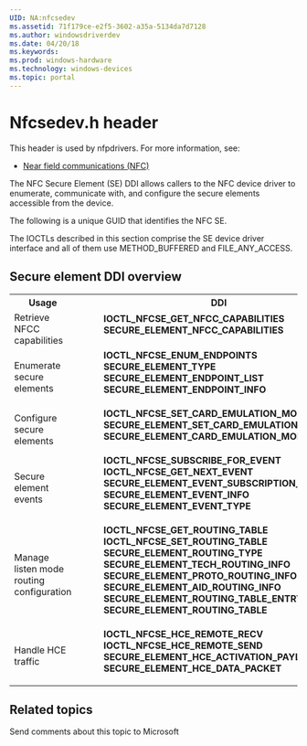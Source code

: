 ```yaml
---
UID: NA:nfcsedev
ms.assetid: 71f179ce-e2f5-3602-a35a-5134da7d7128
ms.author: windowsdriverdev
ms.date: 04/20/18
ms.keywords: 
ms.prod: windows-hardware
ms.technology: windows-devices
ms.topic: portal
---
```


# Nfcsedev.h header





This header is used by nfpdrivers. For more information, see:

- [Near field communications (NFC)](../_nfpdrivers/index.md)

The NFC Secure Element (SE) DDI allows callers to the NFC device driver to enumerate, communicate with, and configure the secure elements accessible from the device. 

The following is a unique GUID that identifies the NFC SE.

The IOCTLs described in this section comprise the SE device driver interface and all of them use METHOD_BUFFERED and FILE_ANY_ACCESS.

## Secure element DDI overview

<table>
<tr>
<th>Usage</th>
<th>DDI</th>
</tr>
<tr>
<td>Retrieve NFCC capabilities</td>
<td>
<dl>
<dd>
<mshelp:link tabindex="0" keywords="nfpdrivers.ioctl_nfcse_get_nfcc_capabilities"><b>IOCTL_NFCSE_GET_NFCC_CAPABILITIES</b></mshelp:link>
</dd>
<dd>
<mshelp:link tabindex="0" keywords="nfpdrivers._secure_element_nfcc_capabilities"><b>SECURE_ELEMENT_NFCC_CAPABILITIES</b></mshelp:link>
</dd>
</dl>
</td>
</tr>
<tr>
<td>Enumerate secure elements</td>
<td>
<dl>
<dd>
<mshelp:link tabindex="0" keywords="nfpdrivers.ioctl_nfcse_enum_endpoints"><b>IOCTL_NFCSE_ENUM_ENDPOINTS</b></mshelp:link>
</dd>
<dd>
<mshelp:link tabindex="0" keywords="nfpdrivers._secure_element_type"><b>SECURE_ELEMENT_TYPE</b></mshelp:link>
</dd>
<dd>
<mshelp:link tabindex="0" keywords="nfpdrivers._secure_element_endpoint_list"><b>SECURE_ELEMENT_ENDPOINT_LIST</b></mshelp:link>
</dd>
<dd>
<mshelp:link tabindex="0" keywords="nfpdrivers._secure_element_endpoint_info"><b>SECURE_ELEMENT_ENDPOINT_INFO</b></mshelp:link>
</dd>
</dl>
</td>
</tr>
<tr>
<td>Configure secure elements</td>
<td>
<dl>
<dd>
<mshelp:link tabindex="0" keywords="nfpdrivers.ioctl_nfcse_set_card_emulation_mode"><b>IOCTL_NFCSE_SET_CARD_EMULATION_MODE</b></mshelp:link>
</dd>
<dd>
<mshelp:link tabindex="0" keywords="nfpdrivers.secure_element_set_card_emulation_mode_info"><b>SECURE_ELEMENT_SET_CARD_EMULATION_MODE_INFO</b></mshelp:link>
</dd>
<dd>
<mshelp:link tabindex="0" keywords="nfpdrivers.secure_element_set_card_emulation_mode"><b>SECURE_ELEMENT_CARD_EMULATION_MODE</b></mshelp:link>
</dd>
<dd></dd>
</dl>
</td>
</tr>
<tr>
<td>Secure element events</td>
<td>
<dl>
<dd>
<mshelp:link tabindex="0" keywords="nfpdrivers.ioctl_nfcse_subscribe_for_event"><b>IOCTL_NFCSE_SUBSCRIBE_FOR_EVENT</b></mshelp:link>
</dd>
<dd>
<mshelp:link tabindex="0" keywords="nfpdrivers.ioctl_nfcse_get_next_event"><b>IOCTL_NFCSE_GET_NEXT_EVENT</b></mshelp:link>
</dd>
<dd>
<mshelp:link tabindex="0" keywords="nfpdrivers.secure_element_event_subscription_info"><b>SECURE_ELEMENT_EVENT_SUBSCRIPTION_INFO</b></mshelp:link>
</dd>
<dd>
<mshelp:link tabindex="0" keywords="nfpdrivers.secure_element_event_info"><b>SECURE_ELEMENT_EVENT_INFO</b></mshelp:link>
</dd>
<dd>
<mshelp:link tabindex="0" keywords="nfpdrivers._secure_element_event_type"><b>SECURE_ELEMENT_EVENT_TYPE</b></mshelp:link>
</dd>
</dl>
</td>
</tr>
<tr>
<td>Manage listen mode routing configuration</td>
<td>
<dl>
<dd>
<mshelp:link tabindex="0" keywords="nfpdrivers.ioctl_nfcse_get_routing_table"><b>IOCTL_NFCSE_GET_ROUTING_TABLE</b></mshelp:link>
</dd>
<dd>
<mshelp:link tabindex="0" keywords="nfpdrivers.ioctl_nfcse_set_routing_table"><b>IOCTL_NFCSE_SET_ROUTING_TABLE</b></mshelp:link>
</dd>
<dd>
<mshelp:link tabindex="0" keywords="nfpdrivers._secure_element_routing_type"><b>SECURE_ELEMENT_ROUTING_TYPE</b></mshelp:link>
</dd>
<dd>
<mshelp:link tabindex="0" keywords="nfpdrivers._secure_element_tech_routing_info"><b>SECURE_ELEMENT_TECH_ROUTING_INFO</b></mshelp:link>
</dd>
<dd>
<mshelp:link tabindex="0" keywords="nfpdrivers._secure_element_proto_routing_info"><b>SECURE_ELEMENT_PROTO_ROUTING_INFO</b></mshelp:link>
</dd>
<dd>
<mshelp:link tabindex="0" keywords="nfpdrivers._secure_element_aid_routing_info"><b>SECURE_ELEMENT_AID_ROUTING_INFO</b></mshelp:link>
</dd>
<dd>
<mshelp:link tabindex="0" keywords="nfpdrivers._secure_element_routing_table_entry"><b>SECURE_ELEMENT_ROUTING_TABLE_ENTRY</b></mshelp:link>
</dd>
<dd>
<mshelp:link tabindex="0" keywords="nfpdrivers._secure_element_routing_table"><b>SECURE_ELEMENT_ROUTING_TABLE</b></mshelp:link>
</dd>
</dl>
</td>
</tr>
<tr>
<td>Handle HCE traffic</td>
<td>
<dl>
<dd>
<mshelp:link tabindex="0" keywords="nfpdrivers.ioctl_nfcse_hce_remote_recv"><b>IOCTL_NFCSE_HCE_REMOTE_RECV</b></mshelp:link>
</dd>
<dd>
<mshelp:link tabindex="0" keywords="nfpdrivers.ioctl_nfcse_hce_remote_send"><b>IOCTL_NFCSE_HCE_REMOTE_SEND</b></mshelp:link>
</dd>
<dd>
<mshelp:link tabindex="0" keywords="nfpdrivers.secure_element_hce_activation_payload"><b>SECURE_ELEMENT_HCE_ACTIVATION_PAYLOAD</b></mshelp:link>
</dd>
<dd>
<mshelp:link tabindex="0" keywords="nfpdrivers._secure_element_hce_data_packet"><b>SECURE_ELEMENT_HCE_DATA_PACKET</b></mshelp:link>
</dd>
</dl>
</td>
</tr>
</table>

## Related topics

Send comments about this topic to Microsoft


